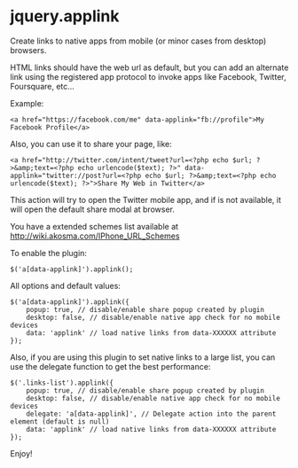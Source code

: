 jquery.applink
==============

Create links to native apps from mobile (or minor cases from desktop) browsers.

HTML links should have the web url as default, but you can add an alternate link using the registered app protocol to invoke apps like Facebook, Twitter, Foursquare, etc...

Example:

    <a href="https://facebook.com/me" data-applink="fb://profile">My Facebook Profile</a>

Also, you can use it to share your page, like:

    <a href="http://twitter.com/intent/tweet?url=<?php echo $url; ?>&amp;text=<?php echo urlencode($text); ?>" data-applink="twitter://post?url=<?php echo $url; ?>&amp;text=<?php echo urlencode($text); ?>">Share My Web in Twitter</a>

This action will try to open the Twitter mobile app, and if is not available, it will open the default share modal at browser.

You have a extended schemes list available at http://wiki.akosma.com/IPhone_URL_Schemes

To enable the plugin:

    $('a[data-applink]').applink();

All options and default values:

    $('a[data-applink]').applink({
        popup: true, // disable/enable share popup created by plugin
        desktop: false, // disable/enable native app check for no mobile devices
        data: 'applink' // load native links from data-XXXXXX attribute
    });

Also, if you are using this plugin to set native links to a large list, you can use the delegate function to get the best performance:

    $('.links-list').applink({
        popup: true, // disable/enable share popup created by plugin
        desktop: false, // disable/enable native app check for no mobile devices
        delegate: 'a[data-applink]', // Delegate action into the parent element (default is null)
        data: 'applink' // load native links from data-XXXXXX attribute
    });

Enjoy!
